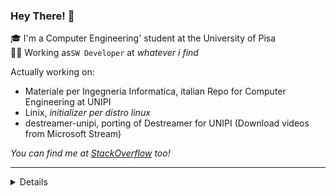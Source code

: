 ### Hey There! 👋
🎓 I'm a Computer Engineering' student at the University of Pisa<br>
👨‍💻 Working as`SW Developer` at _whatever i find_

Actually working on:
- Materiale per Ingegneria Informatica, italian Repo for Computer Engineering at UNIPI
- Linix, _initializer per distro linux_
- destreamer-unipi, porting of Destreamer for UNIPI (Download videos from Microsoft Stream)

_You can find me at [StackOverflow](https://stackoverflow.com/users/4757993/gray) too!_

---


<details>
<img src="https://github-readme-stats.vercel.app/api?username=Guray00&show_icons=true&hide=issues"/>
<img src="https://github-readme-stats.vercel.app/api/top-langs/?username=Guray00&layout=compact" align="top" />
<img src="https://stackoverflow.com/users/flair/4757993.png" align="left"/>
</details>


